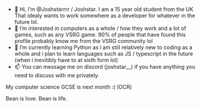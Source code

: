 - 👋 Hi, I’m @Joshstarrrr / Joshstar. I am a 15 year old student from the UK That idealy wants to work somewhere as a developer for whatever in the future lol. 
- 👀 I’m interested in computers as a whole / how they work and a lot of games, such as any VSRG game. 90% of people that have found this profile probably know me from the VSRG community lol
- 🌱 I’m currently learning Python as i am still relatively new to coding as a whole and i plan to learn languages such as JS / typescript in the future (when i inevitibly have to at sixth form lol)
- 📫 You can message me on discord (joshstar__) if you have anything you need to discuss with me privately.
 
My computer science GCSE is next month :( (OCR)

Bean is love. Bean is life.
<!---
Joshstarrrr/Joshstarrrr is a ✨ special ✨ repository because its `README.md` (this file) appears on your GitHub profile.
You can click the Preview link to take a look at your changes.
--->
